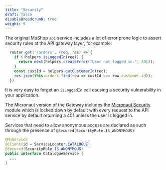 ```yaml
---
title: "Security"
draft: false
disableBreadcrumb: true
weight: 9
---
```


The original MuShop `api` service includes a lot of error prone logic to assert security rules at the API gateway layer, for example:

```js
  router.get('/orders', (req, res) => {
    if (!helpers.isLoggedIn(req)) {
      return next(helpers.createError("User not logged in.", 401));
    }
    const custId = helpers.getCustomerId(req);
    res.json(this.orders.find(row => custId === row.customer.id));
  })
```

It is very easy to forget an `isLoggedIn` call causing a security vulnerability in your application. 

The Micronaut version of the Gateway includes the [Micronaut Security](https://micronaut-projects.github.io/micronaut-security/latest/guide/) module which is locked down by default with every request to the API service by default returning a 401 unless the user is logged in.

Services that need to allow anonymous access are declared as such through the presence of `@Secured(SecurityRule.IS_ANONYMOUS)`:

```java
@MuService
@Client(id = ServiceLocator.CATALOGUE)
@Secured(SecurityRule.IS_ANONYMOUS)
public interface CatalogueService {
  ...
}
```



